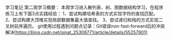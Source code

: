 学习笔记
第二周学习概要：
   本周学习进入散列表、树、图数据结构学习，在程序练习上有下面3点实践经验：
   1、尝试构建哈希表的方式实现字符的查找匹配。
   2、尝试构建大顶堆实现局部数据集最大值查找。
   3、尝试递归和栈的方式实现二叉树前序遍历。
   git使用过程遇到问题点记录：Git错误non-fast-forward后的冲突解决[https://blog.csdn.net/sinat_25306771/article/details/55257901]
       